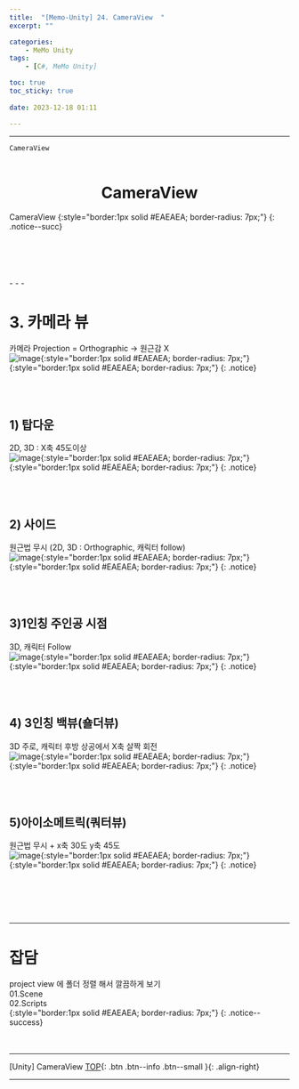 ```yaml
---
title:  "[Memo-Unity] 24. CameraView  "
excerpt: ""

categories:
    - MeMo Unity
tags:
    - [C#, MeMo Unity]

toc: true
toc_sticky: true
 
date: 2023-12-18 01:11

---
```

- - -

`CameraView` 
<BR><BR>

<center><H1>  CameraView  </H1></center>
CameraView   
{:style="border:1px solid #EAEAEA; border-radius: 7px;"}
{: .notice--succ} 
<br><br><br><br><br><br>
- - - 

# 3. 카메라 뷰
카메라 Projection = Orthographic -> 원근감 X  
![image](https://github.com/levell1/levell1.github.io/assets/96651722/af632df7-4ffa-4735-a6e1-bfd1178d148b){:style="border:1px solid #EAEAEA; border-radius: 7px;"}    
{:style="border:1px solid #EAEAEA; border-radius: 7px;"}
{: .notice}  

<br><br>

## 1) 탑다운
2D, 3D : X축 45도이상   
![image](https://github.com/levell1/levell1.github.io/assets/96651722/abd542e9-7011-4237-8949-316d36cb88e4){:style="border:1px solid #EAEAEA; border-radius: 7px;"}  
{:style="border:1px solid #EAEAEA; border-radius: 7px;"}
{: .notice}  

<br><br>

## 2) 사이드
원근법 무시 (2D, 3D : Orthographic, 캐릭터 follow)  
![image](https://github.com/levell1/levell1.github.io/assets/96651722/09cd8df0-eeff-4ef9-bd6f-0ff90e942430){:style="border:1px solid #EAEAEA; border-radius: 7px;"}  
{:style="border:1px solid #EAEAEA; border-radius: 7px;"}
{: .notice}  

<br><br>

## 3)1인칭 주인공 시점
3D, 캐릭터 Follow  
![image](https://github.com/levell1/levell1.github.io/assets/96651722/cf4205fd-0bd9-4453-b0d5-0a538e44e895){:style="border:1px solid #EAEAEA; border-radius: 7px;"}  
{:style="border:1px solid #EAEAEA; border-radius: 7px;"}
{: .notice}  

<br><br>

## 4) 3인칭 백뷰(숄더뷰) 
3D 주로, 캐릭터 후방 상공에서 X축 살짝 회전  
![image](https://github.com/levell1/levell1.github.io/assets/96651722/77ea29d5-2e74-4bcd-a92b-eda836601331){:style="border:1px solid #EAEAEA; border-radius: 7px;"}    
{:style="border:1px solid #EAEAEA; border-radius: 7px;"}
{: .notice}  

<br><br>

## 5)아이소메트릭(쿼터뷰)
원근법 무시 + x축 30도 y축 45도  
![image](https://github.com/levell1/levell1.github.io/assets/96651722/d82ef192-c32b-4d93-ac37-50223e519a96){:style="border:1px solid #EAEAEA; border-radius: 7px;"}  
{:style="border:1px solid #EAEAEA; border-radius: 7px;"}
{: .notice}  




<br><br><br><br>
- - - 

# 잡담
project view 에 폴더 정렬 해서 깔끔하게 보기  
01.Scene  
02.Scripts  
{:style="border:1px solid #EAEAEA; border-radius: 7px;"}
{: .notice--success}  
<br><br>
- - - 

[Unity] CameraView
[TOP](#){: .btn .btn--info .btn--small }{: .align-right}
<br>
- - -
